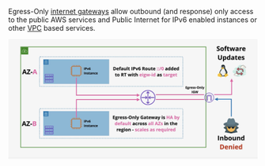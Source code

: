 Egress-Only [internet gateways](Routing%20&%20Internet%20Gateway.md#Internet%20Gateway%20(IGW)) allow outbound (and response) only access to the public AWS services and Public Internet for IPv6 enabled instances or other [VPC](VPC.md) based services.

![Pasted image 20250522204156.png](_atts/Pasted%20image%2020250522204156.png)